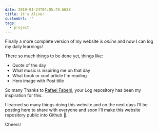 ```yaml
---
date: 2019-01-24T04:05:49.662Z
title: It's Alive!
customUrl: ''
tags:
  - project
---
```


Finally a more complete version of my website is _online_ and now I can log my daily learnings!

There so much things to be done yet, things like:

- Quote of the day
- What music is inspiring me on that day
- What book or cool article I'm reading
- Hero image with Post title

So many Thanks to [Rafael Fabeni](http://www.raphaelfabeni.com.br/), your Log repository has been my inspiration for this.

I learned so many things doing this website and on the next days I'll be posting here to share with everyone and soon I'll make this website repository public into Github 🥰.

Cheers!
